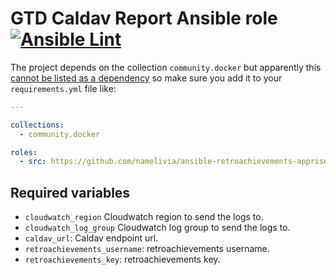# GTD Caldav Report Ansible role [![Ansible Lint](https://github.com/namelivia/ansible-gtd-caldav/actions/workflows/ansible-lint.yml/badge.svg)](https://github.com/namelivia/ansible-gtd-caldav/actions/workflows/ansible-lint.yml)

The project depends on the collection `community.docker` but apparently this [cannot be listed as a dependency](https://github.com/ansible/ansible/issues/62847) so make sure you add it to your `requirements.yml` file like:

```yml
---

collections:
  - community.docker

roles:
  - src: https://github.com/namelivia/ansible-retroachievements-apprise
```

## Required variables

 - `cloudwatch_region` Cloudwatch region to send the logs to.
 - `cloudwatch_log_group` Cloudwatch log group to send the logs to.
 - `caldav_url`: Caldav endpoint url.
 - `retroachievements_username`: retroachievements username.
 - `retroachievements_key`: retroachievements key.
